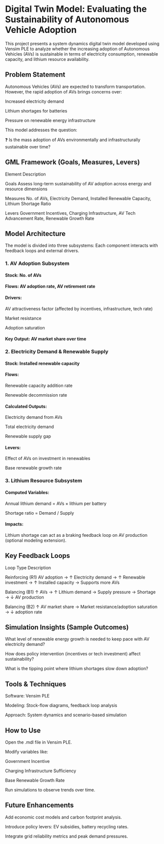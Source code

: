 # Digital Twin Model: Evaluating the Sustainability of Autonomous Vehicle Adoption

This project presents a system dynamics digital twin model developed using Vensim PLE to analyze whether the increasing adoption of Autonomous Vehicles (AVs) is sustainable in terms of electricity consumption, renewable capacity, and lithium resource availability.

## Problem Statement
Autonomous Vehicles (AVs) are expected to transform transportation. However, the rapid adoption of AVs brings concerns over:

Increased electricity demand

Lithium shortages for batteries

Pressure on renewable energy infrastructure

This model addresses the question:

❓ Is the mass adoption of AVs environmentally and infrastructurally sustainable over time?

## GML Framework (Goals, Measures, Levers)

Element        	Description

Goals	          Assess long-term sustainability of AV adoption across energy and resource dimensions

Measures      	No. of AVs, Electricity Demand, Installed Renewable Capacity, Lithium Shortage Ratio

Levers        	Government Incentives, Charging Infrastructure, AV Tech Advancement Rate, Renewable Growth Rate

## Model Architecture
The model is divided into three subsystems:
Each component interacts with feedback loops and external drivers.

### 1. AV Adoption Subsystem
#### Stock: No. of AVs

#### Flows: AV adoption rate, AV retirement rate

#### Drivers:

AV attractiveness factor (affected by incentives, infrastructure, tech rate)

Market resistance

Adoption saturation

#### Key Output: AV market share over time

### 2. Electricity Demand & Renewable Supply
#### Stock: Installed renewable capacity

#### Flows:

Renewable capacity addition rate

Renewable decommission rate

#### Calculated Outputs:

Electricity demand from AVs

Total electricity demand

Renewable supply gap

#### Levers:

Effect of AVs on investment in renewables

Base renewable growth rate

### 3. Lithium Resource Subsystem
#### Computed Variables:

Annual lithium demand = AVs × lithium per battery

Shortage ratio = Demand / Supply

#### Impacts:

Lithium shortage can act as a braking feedback loop on AV production (optional modeling extension).

## Key Feedback Loops

Loop Type              	Description

Reinforcing (R1)      	AV adoption → ↑ Electricity demand → ↑ Renewable investment → ↑ Installed capacity → Supports more AVs

Balancing (B1)        	↑ AVs → ↑ Lithium demand → Supply pressure → Shortage → ↓ AV production

Balancing (B2)        	↑ AV market share → Market resistance/adoption saturation → ↓ adoption rate

## Simulation Insights (Sample Outcomes)
What level of renewable energy growth is needed to keep pace with AV electricity demand?

How does policy intervention (incentives or tech investment) affect sustainability?

What is the tipping point where lithium shortages slow down adoption?

## Tools & Techniques
Software: Vensim PLE

Modeling: Stock-flow diagrams, feedback loop analysis

Approach: System dynamics and scenario-based simulation

## How to Use
Open the .mdl file in Vensim PLE.

Modify variables like:

Government Incentive

Charging Infrastructure Sufficiency

Base Renewable Growth Rate

Run simulations to observe trends over time.

## Future Enhancements
Add economic cost models and carbon footprint analysis.

Introduce policy levers: EV subsidies, battery recycling rates.

Integrate grid reliability metrics and peak demand pressures.
